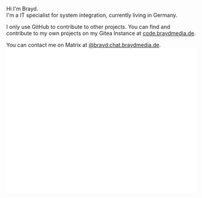 Hi I'm Brayd.  
I'm a IT specialist for system integration, currently living in Germany.  

I only use GitHub to contribute to other projects. You can find and contribute to my own projects on my Gitea Instance at [code.braydmedia.de](https://code.braydmedia.de).  

You can contact me on Matrix at [@brayd:chat.braydmedia.de](https://matrix.to/#/@brayd:chat.braydmedia.de).  
![Metrics](/github-metrics.svg)

